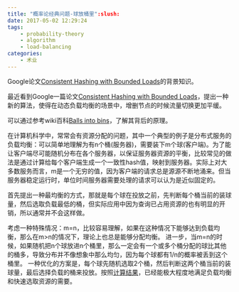 ```yaml
---
title: "概率论经典问题-球放桶里":slush:
date: 2017-05-02 12:29:24
tags:
    - probability-theory
    - algorithm
    - load-balancing
categories:
    - 术业
---
```


Google论文[Consistent Hashing with Bounded Loads](http://research.google.com/pubs/pub45756.html)的背景知识。

<!-- more -->

最近看到Google一篇论文[Consistent Hashing with Bounded Loads](http://research.google.com/pubs/pub45756.html)，提出一种新的算法，使得在动态负载均衡的场景中，增删节点的时候流量切换更加平缓。

可以通过参考wiki百科[Balls into bins](https://en.wikipedia.org/wiki/Balls_into_bins)，了解其背后的原理。

在计算机科学中，常常会有资源分配的问题，其中一个典型的例子是分布式服务的负载均衡：可以简单地理解为有n个桶(服务器)，需要装下m个球(客户端)。为了能让客户端尽可能随机分布在各个服务器，以保证服务器资源的平衡，比较常见的做法是通过计算给每个客户端生成一个一致性hash值，映射到服务器。实际上对大多数服务而言，m是一个无穷的值，因为客户端的请求总是源源不断地涌来。但当服务器稳定运行时，单位时间服务器需要处理的请求可以认为是近似固定的。

首先提出一种最均衡的方式，那就是每个球在投放之前，先判断每个桶当前的装球量，然后选取负载最低的桶，但实际应用中因为查询已占用资源的也有明显的开销，所以通常并不会这样做。

考虑一种特殊情况：m=n，比较容易理解，如果在这种情况下能够达到负载均衡，那么在m>n的情况下，理论上也总是能够分配均衡。
进一步，当m=n的时候，如果随机把n个球放进n个桶里，那么一定会有一个或多个桶分配的球比其他的桶多，导致分布并不像想象中那么均匀，因为每个球都有1/n的概率被丢到这个桶里。
一种优化的方案是，每个球先随机选取2个桶，然后判断这两个桶当前的装球量，最后选择负载的桶来投放。按照[计算结果](https://link.springer.com/chapter/10.1007%2F3-540-49543-6_13)，已经能极大程度地满足负载均衡和快速选取资源的需要。
